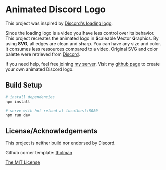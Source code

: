 # Animated Discord Logo

This project was inspired by [Discord's loading logo](https://canary.discordapp.com/assets/0bdc0497eb3a19e66f2b1e3d5741634c.webm).

Since the loading logo is a video you have less control over its behavior. This project recreates the animated logo in **S**caleable **V**ector **G**raphics. By using **SVG**, all edges are clean and sharp. You can have any size and color. It consumes less ressources compared to a video. Original SVG and color palette were retrieved from [Discord](https://discordapp.com/branding).

If you need help, feel free joining [my server](https://discord.gg/gDHs8AV). Visit my [github page](https://nntin.github.io/discord-logo/) to create your own animated Discord logo.


## Build Setup

``` bash
# install dependencies
npm install

# serve with hot reload at localhost:8080
npm run dev
```

## License/Acknowledgements

This project is neither build nor endorsed by Discord.

Github corner template: [tholman](https://github.com/tholman/github-corners)

[The MIT License](https://github.com/NNTin/discord-logo/blob/master/LICENSE)
